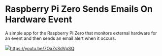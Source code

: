 # Raspberry Pi Zero Sends Emails On Hardware Event
A simple app for the Raspberry Pi Zero that monitors external hardware for an event and then sends an email alert when it occurs. 

![](mintymailer_yt_thumbnail_1200x675.jpg)https://youtu.be/7OaZsSdVpSQ
